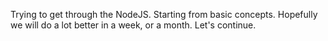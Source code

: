 Trying to get through the NodeJS. Starting from basic concepts. Hopefully we will do a lot better in a week, or a month. Let's continue.
